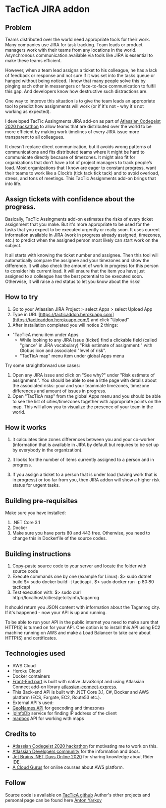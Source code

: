 # TacTicA JIRA addon

## Problem

Teams distributed over the world need appropriate tools for their work. Many companies use JIRA for task tracking. Team leads or product managers work with their teams from any locations in the world. Asynchronous communication available via tools like JIRA is essential to make these teams efficient.

However, when a team lead assigns a ticket to his colleague, he has a lack of feedback or response and not sure if it was set into the tasks queue or hanged without being noticed.
I know that many people solve this by pinging each other in messengers or face-to-face communication to fulfill this gap. And developers know how destructive such distractions are.

One way to improve this situation is to give the team leads an appropriate tool to predict how assignments will work (or if it's not - why it's not working as expected).

I developed TacTic Assingments JIRA add-on as part of [Atlassian Codegeist 2020 hackathon](https://codegeist.devpost.com/) to allow teams that are distributed over the world to be more efficient by making work timelines of every JIRA issue more transparent to all colleagues.

It doesn’t replace direct communication, but it avoids wrong patterns of communications and fits distributed teams where it might be hard to communicate directly because of timezones. It might also fit for organizations that don’t have a lot of project managers to track people’s load. Most organizations that I know are eager to constant progress, want their teams to work like a Clock’s (tick tack tick tack) and to avoid overload, stress, and tons of meetings. This TacTic Assignments add-on brings that into life.

## Assign tickets with confidence about the progress.

Basically, TacTic Assingments add-on estimates the risks of every ticket assignment that you make. But it's more appropriate to be used for the tasks that you expect to be executed urgently or really soon.
It uses current information available in JIRA (work in progress already assigned, timezones, etc.) to predict when the assigned person most likely can start work on the subject.

It all starts with knowing the ticket number and assignee. Then this tool will automatically compare the assignee and your timezones and show the difference.
It will also check the amount of work in progress for this person to consider his current load.
It will ensure that the item you have just assigned to a colleague has the best potential to be executed soon. Otherwise, it will raise a red status to let you know about the risks!

## How to try

1. Go to your Atlassian JIRA Project > select Apps > select Upload App 
2. Type in URL [https://tacticaddon.herokuapp.com](https://tacticaddon.herokuapp.com/) and click "Upload"
3. After installation completed you will notice 2 things:
 * "TacTicA menu item under Apps
   * While looking to any JIRA Issue (ticket) find a clickable field (called "glance" in JIRA vocabulary) "Risk estimate of assignment:" with Globus icon and associated "level of risk".
   * "TacTicA map" menu item under global Apps menu
   
Try some straightforward use cases:
1. Open any JIRA issue and click on "See why?" under "Risk estimate of assignment:". You should be able to see a little page with details about the associated risks: your and your teammate timezones, timezone differences and amount of issues in progress.
2. Open "TacTicA map" from the global Apps menu and you should be able to see the list of cities/timezones together with appropriate points on the map. This will allow you to visualize the presence of your team in the world.

## How it works

1. It calculates time zones differences between you and your co-worker (information that is available in JIRA by default but requires to be set up by everybody in the organization).

2. It looks for the number of items currently assigned to a person and in progress.

3. If you assign a ticket to a person that is under load (having work that is in progress) or too far from you, then JIRA addon will show a higher risk status for urgent tasks.

## Building pre-requisites

Make sure you have installed:
1. .NET Core 3.1
2. Docker
3. Make sure you have ports 80 and 443 free. Otherwise, you need to change this in Dockerfile of the source codes.

## Building instructions

1. Copy-paste source code to your server and locate the folder with source code
2. Execute commands one by one (example for Linux):
$> sudo dotnet build
$> sudo docker build -t tacticapi .
$> sudo docker run -p 80:80 tacticapi
3. Test execution with:
$> sudo curl http://localhost/cities/getcityinfo/taganrog

It should return you JSON content with information about the Taganrog city. If it's happened - now your API is up and running.

To be able to run your API in the public internet you need to make sure that HTTP(S) is turned on for your API. One option is to install this API using EC2 machine running on AWS and make a Load Balancer to take care about HTTP(S) and certificates.

## Technologies used

* AWS Cloud
* Heroku Cloud
* Docker containers
* [Front-End part](https://github.com/tacticaxyz/tacticaddon) is built with native JavaScript and using Atlassian Connect add-on library [atlassian-connect-express](https://bitbucket.org/atlassian/atlassian-connect-express/src/master/README.md#markdown-header-atlassian-connect-express-nodejs-package-for-express-based-atlassian-add-ons).
* This Back-end API is built with .NET Core 3.1, C#, Docker and AWS platform (ECS, Fargate, EC2, Route53 etc.).
* External API's used:
 * [GeoNames API](http://api.geonames.org/) for geocoding and timezones
 * [IpInfoDb](https://ipinfodb.com) service for finding IP address of the client
 * [mapbox](https://www.mapbox.com/) API for working with maps

## Credits to

* [Atlassian Codegeist 2020 hackathon](https://codegeist.devpost.com/) for motivating  me to work on this.
* [Atlassian Developers community](https://community.developer.atlassian.com/) for the information and docs.
* [Jet Brains .NET Days Online 2020](https://pages.jetbrains.com/dotnet-days-2020/) for sharing knowledge about Rider IDE.
* [A Cloud Gurus](https://acloud.guru/) for online courses about AWS platform.

## Follow

Source code is available on [TacTicA github](https://github.com/tacticaxyz)
Author's other projects and personal page can be found here [Anton Yarkov](https://optiklab.github.io/)